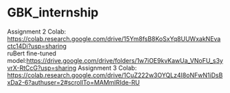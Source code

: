 # GBK_internship


Assignment 2
Colab: https://colab.research.google.com/drive/15Ym8fsB8KoSxYq8UUWxakNEvactc14Di?usp=sharing \
ruBert fine-tuned model:https://drive.google.com/drive/folders/1w7iOE9kvKawUa_VNoFU_s3yvrX-RtCcG?usp=sharing
Assignment 3
Colab: https://colab.research.google.com/drive/1CuZ222w3OYQLz4I8oNFwN1iDsBxDa2-6?authuser=2#scrollTo=MAMmIRIde-RU